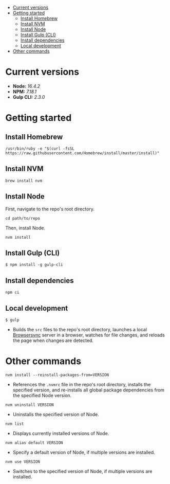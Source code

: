 - [Current versions](#current-versions)
- [Getting started](#getting-started)
  - [Install Homebrew](#install-homebrew)
  - [Install NVM](#install-nvm)
  - [Install Node](#install-node)
  - [Install Gulp (CLI)](#install-gulp-cli)
  - [Install dependencies](#install-dependencies)
  - [Local development](#local-development)
- [Other commands](#other-commands)

# Current versions

- **Node:** _16.4.2_
- **NPM:** _7.18.1_
- **Gulp CLI:** _2.3.0_

# Getting started

## Install Homebrew

```
/usr/bin/ruby -e "$(curl -fsSL https://raw.githubusercontent.com/Homebrew/install/master/install)"
```

## Install NVM

```
brew install nvm
```

## Install Node

First, navigate to the repo's root directory.

```
cd path/to/repo
```

Then, install Node.

```
nvm install
```

## Install Gulp (CLI)

```
$ npm install -g gulp-cli
```

## Install dependencies

```
npm ci
```

## Local development

```
$ gulp
```

- Builds the `src` files to the repo's root directory, launches a local [Browsersync](https://browsersync.io) server in a browser, watches for file changes, and reloads the page when changes are detected.

# Other commands

```
nvm install --reinstall-packages-from=VERSION
```

- References the `.nvmrc` file in the repo's root directory, installs the specified version, and re-installs all global package dependencies from the specified Node version.

```
nvm uninstall VERSION
```

- Uninstalls the specified version of Node.

```
nvm list
```

- Displays currently installed versions of Node.

```
nvm alias default VERSION
```

- Specify a default version of Node, if multiple versions are installed.

```
nvm use VERSION
```

- Switches to the specified version of Node, if multiple versions are installed.